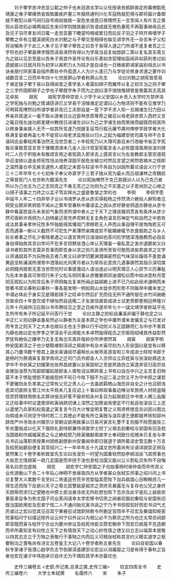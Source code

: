 <!-- { "loadSidebar": true } -->
　　刘子翚字彦冲忠显公韐之仲子也未冠游太学以父任授承务郎辟眞定府幕僚韐死靖康之难子翚痛愤哀毁致羸疾庐墓三年服除通判兴化军寇杨就犯境与郡将画计备御就不敢犯以疾丐祠归自号病翁独居一室危坐或竟日夜嗒然无一言至闻人有片言之善则从容咨扣必竭两端后生来问学则随其器识告语成就无倦色妻死不再娶事继母吕氏及兄子羽尽孝友间日辄一走忠显墓下瞻望呜咽或累日而后反子羽之子珙开爽嗜学子翚教之卒有立籍溪胡宪白水刘勉之与子翚交至相得也每见讲学外无一杂言朱子父松将没嘱朱子于此三人朱子见子翚子翚告之曰吾于易得入道之门所谓不逺复者吾之三字符也初子翚喜佛学旣而读易涣然有得以为学易当自复始尝辟二斋以复名其东斋又为之铭以见志至是以告朱子焉尝作圣传论有曰乐善如贪契理如函闻非如获利舍过如遗蜕彼以日就月将为初学以眞积力乆为钝才是自诬也一日微疾即谒家庙别母氏以书诀亲朋付珙家事自指所葬处中外孤遗人人为计乆逺已乃与学徒论修身求道之要作训诫数百言二日而卒年四十七世居屛山学者称屛山先生
　　论曰刘勉之胡宪皆受易于谯定独子翚于易以自得闻昔之善学圣人者莫如顔子而翼传以复之初爻当之则子翚之三字符固即顔子之学也子翚旣字朱子而为之説曰凛乎惴惴惟顔曾是畏葢其志高其见卓矣
　　胡宪
　　胡宪字原仲崇安人少学于从父安国以乡贡入太学时方禁伊洛之学宪独与刘勉之隂诵窃讲已又学易于涪陵谯定定谓曰心为物渍则不能有见惟学乃可明耳宪喟然曰所谓学者非克已工夫耶自是一意下学不求人知一旦揖诸生归力田以养亲非其道义一毫不取从游者日众近臣林彦质等荐之被召以母老辞彦质入西府又言之辄召授左迪功郎差建州教授日进诸生训以为己之学诸生始而笑继而疑旣而视其所以修身事亲接人无不一如其所言遂乃悦服复延笃行程元廉节龚何俾参学政学者大化秩满复留者再盖七年不徙官以母老求监南岳以归乆之起为福建安抚司属与帅不合复请祠去会秦桧用事泊然无当世念者二十年桧死乃以大理司直召未行改秘书省正字宪每论事极意显言至于慷慨洒涕未几金人治汴宫室宪辄言金人必败盟请亟用张浚刘锜时二人伤于积毁未有敢颂言用之者宪疏入即求去上感其言以为左宣教郎主管崇道观卒召浚锜以退金师宪性恬淡培养深固平居危坐植立时然后言望之枵然若槁木之枝即之温然虽仓卒无疾言遽色人或犯之未尝与较读书不务自为训説所纂论语会义行于世三十二年卒年七十七初朱子奉父命禀学于三君子独从宪为最乆而吕祖谦林之奇魏掞之等皆宪门人也世称为籍溪先生
　　论曰宪始喟然于克己其旣训人以为己克己者所以为己也无为己之志则克之不勇无克己之功则为之不实基之以子思尚防之心继之以顔子请事之力终之以孟子笃实辉光之盛是鲁邹之学的也
　　李侗
　　李侗字愿中延平人年二十四弃举子业以书谒罗从彦从彦实得程杨之传然清介絶俗人鲜知者见侗受业颇非笑侗若不闻从之累年受春秋中庸语孟之説从彦好静坐侗退亦静坐从彦令静中看喜怒哀乐未发前气象而求所谓中者乆之于天下之理该摄洞贯各有条序从彦少然可亟称许焉侗为人劲特豪迈至充养完粹无复圭角色温言厉神定气和自然之中若有成法其事亲孝仲兄性多忤独能得其懽闺门肃穆若无人声而众事自理平居恂恂若无可否而遇事一断以义截然不可犯生产素薄然亲隣或贫不能婚嫁辄节衣食振助之与乡人处长者事之尽礼少者贱者遇之以道言笑终日油油如也荅问后学随深浅施教而必自反身自得始故其言曰学问不在多言但黙坐澄心体认天理虽一毫私意之发亦退聼矣又曰读书者知其所言莫非吾事而即吾身以求之则凡圣贤所至皆可勉而进矣若直求之文字以资诵説其不为玩物丧志者几希又曰讲学切要渊潜缜密然后气味深长蹊径不差尝诵黄庭坚称濓溪所谓胷中洒落如光风霁月者以为常存此意庶几遇事廓然其指示深切类此侗旣闲居若无意当世而忧时论事感激动人语治道必以明天理正人心崇节义厉亷耻为先本末备具可举而行朱子父松与侗同事从彦雅重侗邓迪谓松曰愿中如冰壶秋月莹彻无瑕松以为知言后朱子师侗每去复来所闻必益超絶上进不已乃如此经术通明而未尝著书其论春秋曰春秋一事各是发明一例如观山水徙歩而形势不同每举中庸未发之中谓必体此于身实见是理若顔子之叹卓尔然后扩充而往无所不通所居在水竹间谢絶世故余四十年食饮或不继怡然自适晚二子友直信甫皆成进士试吏旁郡更相迎养隆兴元年十月闽帅汪应辰以书币聘往见之至之日疾作遂卒年七十一諡文靖学者称延平先生所传有朱子所记延平问荅行于世
　　论曰主静之防标自濂溪非偏于静也定之以中正仁义则动静该备矣然必以静者为主是本原之学也中庸所谓未发偏言之与已发对而专言之则天下之大本也故曰主也主于静以行乎动则义与正固静而仁与中亦不害其为静也故曰定也罗李之学深会乎此用能大本卓然独得程氏之宗紫阳绍绪其传益彰然罗犹有絶俗之嫌李乃无复圭角岂天禀异哉抑亦所养使然耳
　　胡寅
　　胡寅字明仲安国弟淳之子也少桀黠难制淳闭之阁阁中有杂木寅尽刻为人形安国曰是宜有以移其心乃置书数千卷其上歳余寅诵阅尽遍稍长从侯师圣游宣和三年成进士除校书郎于是杨时为祭酒寅复禀学焉顷之迁司门员外郎金人入京师议立异姓寅与张浚赵鼎逃太学中不书状寅之初擢第也张邦昌欲妻以女寅固却之至是邦昌伪立寅遂弃官归高宗驻金陵张浚荐为驾部郎擢起居郎金人南牧诏议移跸寅上书有曰自古中兴之主克复旧物莫不本于愤耻恨怒不能报怨终不茍已今陛下旣不为迎二圣之防又不为守中原之谋若不更辙则永负孝弟之愆常有父兄之责人心一去虽欲羁栖山海恐非自全之计也吕颐浩恶其切直除主管江州太平观未几复应诏上十事曰修政事备边陲治军旅用人材除盗贼信赏罸理财用核名实屛谀佞去奸慝不报命知永州复召为起居郎迁中书舍人赐三品服又迁给事中时议遣使讲和寅纳疏切谏上深然之加奬谕焉使定不行矣适张浚自江上还以遣使乃兵家机权竟遣之寅复言今日大计惟宜明复讐之义用贤修徳息兵训民以图北向倘或未可则坚守待时若二三其徳必不能有所立寅旣与浚异遂乞便郡就养除知邵州辞改严州寻改永州徽宗讣至朝议欲用故事以日易月寅言礼讐不复则服不除愿服丧三年衣墨临戎以化天下俄除礼部侍郎兼侍讲直学士院丁父艰去初秦桧与安国有旧及桧当国倡和作威福寅恶之与之絶桧怒乃除寅徽猷阁直学士奉祠致仕桧憾未已复坐与李光书讥讪落职责授果州团练副使新州安置闻命即日就道于谪所着读史管见数十万言及桧死始聼自便复其官绍兴二十一年卒年五十九諡文忠所着尚有论语详説崇正辨及斐然集三十卷学者称致堂先生论曰张浚负一时望为国重轻然劾李纲沮岳飞其偾事也大矣吾尤惜胡寅一疏几定国是而卒挠于浚也至桧当国又能以公义割私交失所不自悔易名曰忠岂虚哉
　　胡宏
　　胡宏字仁仲安国之子也始事杨时侯仲良而卒传其父业优游衡山下余二十年玩心神明不舍昼夜四方从学者甚众张栻实师事之绍兴间上书论复讐大义累数千言至曰二帝逺适穷荒辛苦垫隘其愿陛下加兵敌国心目睽睽庶几一得生还而陛下反欲以天子之尊北靣讐敌是祖宗之灵终天暴露无与复存也父兄之身终天困辱而求归之望絶也中原士民没身涂炭无所赴愬也陛下念亦及此乎是后上益偷安羣臣承旨争为弥文国子司业髙闶请幸太学宏移书切责之闻者叹服初秦桧与安国有旧旣当国欲用宏及宏弟宁怪二人不通问贻兄寅书讽之宁乃予书但叙契好而宏书词气尤厉或过之宏曰恐其见召耳宁果被召试馆职除敕令所删定官而卒不召宏及秦熺知枢密院事桧问宁曰熺近除外议云何宁曰外议以为相公必不为蔡京之所为也迁太常丞祠部郎官旣而寅与桧忤宁亦出为夔州参议及桧死侍臣交荐宏朝命下而宏已病竟不克造朝而卒所着知言有曰性立天下之有情效天下之动心妙性情之徳又曰立志以端其本居敬以持其志志立于万物之表敬行于事物之内而后义可精张栻称其言约义精实道学之枢要制治之蓍龟尚有诗文五卷皇王大记八十卷学者称五峯先生
　　论曰自安国以春秋专家诸子皆潜心励学负志节恢廓深逺建崇论宏议以消庸靡之习是有得于春秋之旨者也宏在诸子中伟抱卓识自许尤为不偶较其学术亦最优也

　　史传三编卷五
<史部,传记类,总录之属,史传三编>
　　钦定四库全书
　　史传三编卷六
　　大学士朱轼撰
　　名儒传六
　　宋
　　朱子
